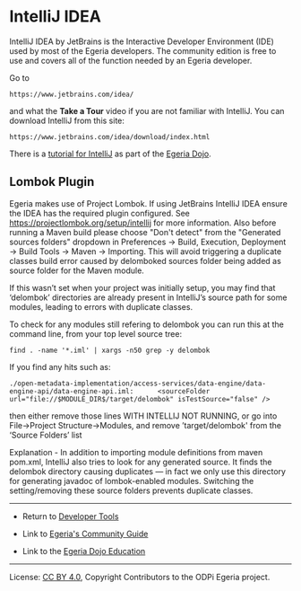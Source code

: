 <!-- SPDX-License-Identifier: CC-BY-4.0 -->
<!-- Copyright Contributors to the ODPi Egeria project 2020. -->

# IntelliJ IDEA

IntelliJ IDEA by JetBrains is the Interactive Developer Environment (IDE) used by most of the Egeria developers.
The community edition is free to use and covers all of the function needed by an Egeria developer.

Go to 
```
https://www.jetbrains.com/idea/
```
and what the **Take a Tour** video if you are not familiar with IntelliJ.
You can download IntelliJ from this site:
```
https://www.jetbrains.com/idea/download/index.html
```

There is a [tutorial for IntelliJ](https://egeria-project.org/education/tutorials/intellij-tutorial/overview/) as part of the
[Egeria Dojo](https://egeria-project.org/education/egeria-dojo/).

## Lombok Plugin

Egeria makes use of Project Lombok. If using JetBrains IntelliJ IDEA ensure the IDEA has the required plugin configured. See https://projectlombok.org/setup/intellij for more information.
Also before running a Maven build please choose "Don't detect" from the "Generated sources folders" dropdown in Preferences -> Build, Execution, Deployment -> Build Tools -> Maven -> Importing. This will avoid triggering a duplicate classes build error caused by delomboked sources folder being added as source folder for the Maven module.

If this wasn’t set when your project was initially setup, you may find that ‘delombok’ directories are already present in IntelliJ’s source path for some modules, leading to errors with duplicate classes.

To check for any modules still refering to delombok you can run this at the command line, from your top level source tree:

```
find . -name '*.iml' | xargs -n50 grep -y delombok
```
If you find any hits such as:
```
./open-metadata-implementation/access-services/data-engine/data-engine-api/data-engine-api.iml:      <sourceFolder url="file://$MODULE_DIR$/target/delombok" isTestSource="false" />
```

then either remove those lines WITH INTELLIJ NOT RUNNING, or go into File->Project Structure->Modules, and remove ’target/delombok' from the ‘Source Folders’ list

Explanation - In addition to importing module definitions from maven pom.xml, IntelliJ also tries to look for any generated source. It finds the delombok directory causing duplicates — in fact we only use this directory for generating javadoc of lombok-enabled modules. Switching the setting/removing these source folders prevents duplicate classes.

----
* Return to [Developer Tools](.)


* Link to [Egeria's Community Guide](https://egeria-project.org/guides/community/)
* Link to the [Egeria Dojo Education](https://egeria-project.org/education/egeria-dojo/)

----
License: [CC BY 4.0](https://creativecommons.org/licenses/by/4.0/),
Copyright Contributors to the ODPi Egeria project.
